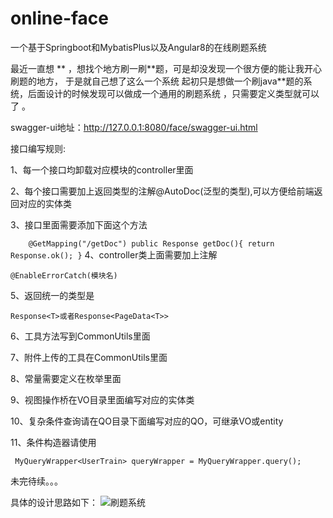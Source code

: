 # online-face
一个基于Springboot和MybatisPlus以及Angular8的在线刷题系统

 最近一直想 \** ，想找个地方刷一刷\**题，可是却没发现一个很方便的能让我开心刷题的地方，
于是就自己想了这么一个系统 起初只是想做一个刷java\**题的系统，后面设计的时候发现可以做成一个通用的刷题系统
，只需要定义类型就可以了 。

swagger-ui地址：http://127.0.0.1:8080/face/swagger-ui.html

接口编写规则:

1、每一个接口均卸载对应模块的controller里面

2、每个接口需要加上返回类型的注解@AutoDoc(泛型的类型),可以方便给前端返回对应的实体类

3、接口里面需要添加下面这个方法

`    
@GetMapping("/getDoc")
    public Response getDoc(){
        return Response.ok();
    }
`
4、controller类上面需要加上注解

`
@EnableErrorCatch(模块名)
`

5、返回统一的类型是

`
Response<T>或者Response<PageData<T>>
`

6、工具方法写到CommonUtils里面

7、附件上传的工具在CommonUtils里面

8、常量需要定义在枚举里面

9、视图操作桥在VO目录里面编写对应的实体类

10、复杂条件查询请在QO目录下面编写对应的QO，可继承VO或entity

11、条件构造器请使用

` MyQueryWrapper<UserTrain> queryWrapper = MyQueryWrapper.query();`

未完待续。。。

具体的设计思路如下：
![刷题系统](https://github.com/xyz0101/online-face/blob/master/src/main/resources/static/%E5%88%B7%E9%A2%98%E7%B3%BB%E7%BB%9F.png)
